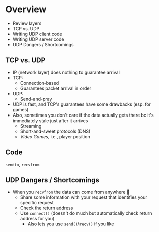 # Overview

- Review layers
- TCP vs. UDP
- Writing UDP client code
- Writing UDP server code
- UDP Dangers / Shortcomings

## TCP vs. UDP
- IP (network layer) does nothing to guarantee arrival
- TCP:
  - Connection-based
  - Guarantees packet arrival in order
- UDP:
  - Send-and-pray
- UDP is fast, and TCP's guarantees have some drawbacks (esp. for
  games)
- Also, sometimes you don't care if the data actually gets there bc
  it's immediately stale just after it arrives
  - Streaming
  - Short-and-sweet protocols (DNS)
  - *Video Games*, i.e., player position

## Code
`sendto`, `recvfrom`

## UDP Dangers / Shortcomings
- When you `recvfrom` the data can come from anywhere 🙁
  - Share some information with your request that identifies your
    specific request
  - Check the return address
  - Use `connect()` (doesn't do much but automatically check return
    address for you)
	- Also lets you use `send()`/`recv()` if you like

